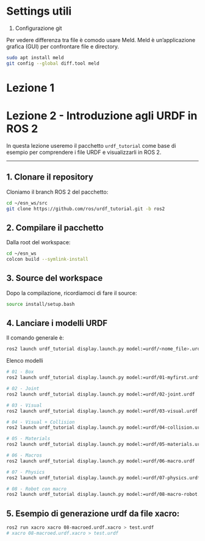 # Settings utili

1. Configurazione git 

Per vedere differenza tra file è comodo usare Meld. Meld è un’applicazione grafica (GUI) per confrontare file e directory. 

```bash
sudo apt install meld
git config --global diff.tool meld
```

# Lezione 1


# Lezione 2 - Introduzione agli URDF in ROS 2

In questa lezione useremo il pacchetto `urdf_tutorial` come base di esempio per comprendere i file URDF e visualizzarli in ROS 2.

---

## 1. Clonare il repository

Cloniamo il branch ROS 2 del pacchetto:

```bash
cd ~/esn_ws/src
git clone https://github.com/ros/urdf_tutorial.git -b ros2
```

## 2. Compilare il pacchetto

Dalla root del workspace:

```bash
cd ~/esn_ws
colcon build --symlink-install
```

## 3. Source del workspace

Dopo la compilazione, ricordiamoci di fare il source:

```bash
source install/setup.bash
```

## 4. Lanciare i modelli URDF

Il comando generale è:

```bash
ros2 launch urdf_tutorial display.launch.py model:=urdf/<nome_file>.urdf
```

Elenco modelli
```bash
# 01 - Box
ros2 launch urdf_tutorial display.launch.py model:=urdf/01-myfirst.urdf

# 02 - Joint
ros2 launch urdf_tutorial display.launch.py model:=urdf/02-joint.urdf

# 03 - Visual
ros2 launch urdf_tutorial display.launch.py model:=urdf/03-visual.urdf

# 04 - Visual + Collision
ros2 launch urdf_tutorial display.launch.py model:=urdf/04-collision.urdf

# 05 - Materials
ros2 launch urdf_tutorial display.launch.py model:=urdf/05-materials.urdf

# 06 - Macros
ros2 launch urdf_tutorial display.launch.py model:=urdf/06-macro.urdf

# 07 - Physics
ros2 launch urdf_tutorial display.launch.py model:=urdf/07-physics.urdf

# 08 - Robot con macro
ros2 launch urdf_tutorial display.launch.py model:=urdf/08-macro-robot.urdf
```

## 5. Esempio di generazione urdf da file xacro:
```bash
ros2 run xacro xacro 08-macroed.urdf.xacro > test.urdf
# xacro 08-macroed.urdf.xacro > test.urdf
```